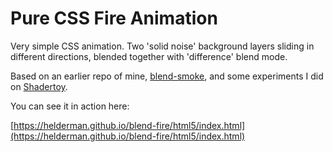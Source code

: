 # Pure CSS Fire Animation

Very simple CSS animation.
Two 'solid noise' background layers sliding in different directions,
blended together with 'difference' blend mode.

Based on an earlier repo of mine,
[blend-smoke](https://github.com/helderman/blend-fire),
and some experiments I did on [Shadertoy](https://www.shadertoy.com/).

You can see it in action here:

[https://helderman.github.io/blend-fire/html5/index.html](https://helderman.github.io/blend-fire/html5/index.html)
